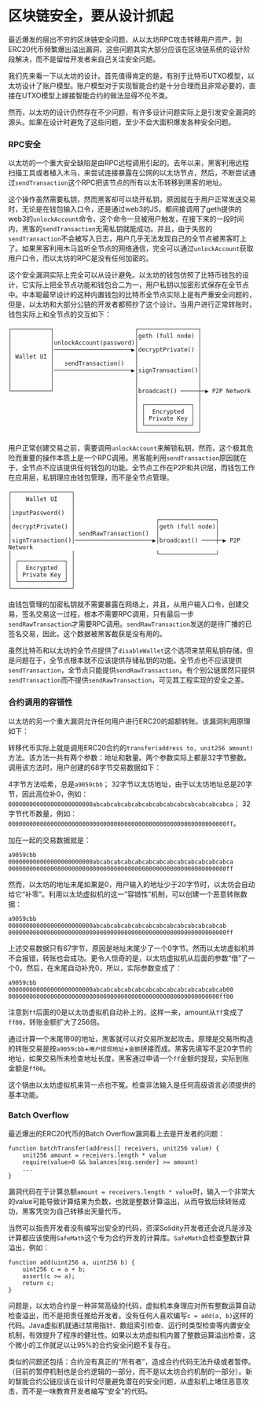 # 区块链安全，要从设计抓起

最近爆发的层出不穷的区块链安全问题，从以太坊RPC攻击转移用户资产，到ERC20代币频繁爆出溢出漏洞，这些问题其实大部分应该在区块链系统的设计阶段解决，而不是留给开发者来自己关注安全问题。

我们先来看一下以太坊的设计。首先值得肯定的是，有别于比特币UTXO模型，以太坊设计了账户模型。账户模型对于实现智能合约是十分合理而且非常必要的，直接在UTXO模型上嫁接智能合约的做法显得不伦不类。

然而，以太坊的设计仍然存在不少问题，有许多设计问题实际上是引发安全漏洞的源头。如果在设计时避免了这些问题，至少不会大面积爆发各种安全问题。

### RPC安全

以太坊的一个重大安全缺陷是由RPC远程调用引起的。去年以来，黑客利用远程扫描工具或者植入木马，来尝试连接暴露在公网的以太坊节点，然后，不断尝试通过`sendTransaction`这个RPC把该节点的所有以太币转移到黑客的地址。

这个操作虽然需要私钥，然而黑客却可以绕开私钥，原因就在于用户正常发送交易时，无论是在钱包输入口令，还是通过web3的JS，都间接调用了geth提供的web3的`unlockAccount`命令，这个命令一旦被用户触发，在接下来的一段时间内，黑客的`sendTransaction`无需私钥就能成功。并且，由于失败的`sendTransaction`不会被写入日志，用户几乎无法发现自己的全节点被黑客盯上了。如果黑客利用木马监听全节点的网络通信，完全可以通过`unlockAccount`获取用户口令，而以太坊的RPC是没有任何加密的。

这个安全漏洞实际上完全可以从设计避免。以太坊的钱包仿照了比特币钱包的设计，它实际上把全节点功能和钱包合二为一，用户私钥以加密形式保存在全节点中。中本聪最早设计的这种内置钱包的比特币全节点实际上是有严重安全问题的，但是，以太坊和大部分公链的开发者都照抄了这个设计。当用户进行正常转账时，钱包实际上和全节点的交互如下：

```ascii
┌───────────┐                       ┌─────────────────┐
│           │                       │geth (full node) │
│           │unlockAccount(password)│                 │
│           │──────────────────────▶│decryptPrivate() │
│ Wallet UI │                       │                 │
│           │   sendTransaction()   │                 │
│           │──────────────────────▶│signTransaction()│
│           │                       │                 │
│           │                       │                 │
└───────────┘                       │broadcast() ─────┼─▶ P2P Network
                                    │                 │
                                    │ ┌─────────────┐ │
                                    │ │  Encrypted  │ │
                                    │ │ Private Key │ │
                                    │ └─────────────┘ │
                                    └─────────────────┘
```

用户正常创建交易之前，需要调用`unlockAccount`来解锁私钥，然而，这个极其危险而重要的操作本质上是一个RPC调用。黑客能利用`sendTransaction`原因就在于，全节点不应该提供任何钱包的功能。全节点工作在P2P和共识层，而钱包工作在应用层，私钥理应由钱包管理，而不是全节点管理。

```ascii
┌─────────────────┐
│    Wallet UI    │
│                 │
│inputPassword()  │
│                 │                       ┌────────────────┐
│decryptPrivate() │                       │geth (full node)│
│                 │ sendRawTransaction()  │                │
│signTransaction()│──────────────────────▶│broadcast() ────┼─▶ P2P Network
│                 │                       └────────────────┘
│ ┌─────────────┐ │
│ │  Encrypted  │ │
│ │ Private Key │ │
│ └─────────────┘ │
└─────────────────┘
```

由钱包管理的加密私钥就不需要暴露在网络上，并且，从用户输入口令，创建交易，签名交易这一过程，根本不需要RPC调用，只有最后一步`sendRawTransaction`才需要RPC调用。`sendRawTransaction`发送的是待广播的已签名交易，因此，这个数据被黑客截获是没有用的。

虽然比特币和以太坊的全节点提供了`disableWallet`这个选项来禁用私钥存储，但是问题在于，全节点根本就不应该提供存储私钥的功能。全节点也不应该提供`sendTransaction`，全节点只能提供`sendRawTransaction`。有个别公链居然只提供`sendTransaction`而不提供`sendRawTransaction`，可见其工程实现的安全之差。

### 合约调用的容错性

以太坊的另一个重大漏洞允许任何用户进行ERC20的超额转账。该漏洞利用原理如下：

转移代币实际上就是调用ERC20合约的`transfer(address to, unit256 amount)`方法。该方法一共有两个参数：地址和数量。两个参数实际上都是32字节整数。调用该方法时，用户创建的68字节交易数据如下：

4字节方法哈希，总是`a9059cbb`；
32字节以太坊地址，由于以太坊地址总是20字节，因此高位补0，例如：`000000000000000000000000abcabcabcabcabcabcabcabcabcabcabcabcabca`；
32字节代币数量，例如：`00000000000000000000000000000000000000000000000000000000000000ff`。

加在一起的交易数据就是：

```plain
a9059cbb
000000000000000000000000abcabcabcabcabcabcabcabcabcabcabcabcabca
00000000000000000000000000000000000000000000000000000000000000ff
```

然而，以太坊的地址末尾如果是0，用户输入的地址少于20字节时，以太坊会自动给它“补零”。利用以太坊虚拟机的这一“容错性”机制，可以创建一个恶意转账数据：

```plain
a9059cbb
000000000000000000000000abcabcabcabcabcabcabcabcabcabcabcabcab
00000000000000000000000000000000000000000000000000000000000000ff
```

上述交易数据只有67字节，原因是地址末尾少了一个0字节。然而以太坊虚拟机并不会报错，转账也会成功。更令人惊奇的是，以太坊虚拟机从后面的参数“借”了一个0，然后，在末尾自动补充0，所以，实际参数变成了：

```plain
a9059cbb
000000000000000000000000abcabcabcabcabcabcabcabcabcabcabcabcab00
000000000000000000000000000000000000000000000000000000000000ff00
```

注意到`ff`后面的0是以太坊虚拟机自动补上的，这样一来，amount从`ff`变成了`ff00`，转账金额扩大了256倍。

通过计算一个末尾带0的地址，黑客就可以对交易所发起攻击。原理是交易所构造的转账交易是按`a9059cbb`+`用户提现地址`+`金额`拼接而成。黑客先填写不足20字节的地址，如果交易所未检查地址长度，黑客通过申请一个`ff`金额的提现，实际到账金额是`ff00`。

这个锅由以太坊虚拟机来背一点也不冤。检查非法输入是任何高级语言必须提供的基本功能。

### Batch Overflow

最近爆出的ERC20代币的Batch Overflow漏洞看上去是开发者的问题：

```solidity
function batchTransfer(address[] receivers, unit256 value) {
    unit256 amount = receivers.length * value
    require(value>0 && balances[msg.sender] >= amount)
    ...
}
```

漏洞代码在于计算总额`amount = receivers.length * value`时，输入一个非常大的value可能导致计算结果为负数，也就是整数计算溢出，从而导致后续转账成功，黑客凭空为自己转移出天量代币。

当然可以指责开发者没有编写出安全的代码，资深Solidity开发者还会说凡是涉及计算都应该使用`SafeMath`这个专为合约开发的计算库。`SafeMath`会检查整数计算溢出，例如：

```solidity
function add(uint256 a, uint256 b) {
    uint256 c = a + b;
    assert(c >= a);
    return c;
}
```

问题是，以太坊合约是一种非常高级的代码，虚拟机本身理应对所有整数运算自动检查溢出，而不是把责任推给开发者。没有任何人喜欢编写`c = add(a, b)`这样的代码。Java虚拟机就通过禁用指针、数组索引检查、运行时类型检查等内置安全机制，有效提升了程序的健壮性。如果以太坊虚拟机内置了整数运算溢出检查，这个微小的工作就足以让95%的合约安全问题不复存在。

类似的问题还包括：合约没有真正的“所有者”，造成合约代码无法升级或者暂停。（目前的暂停机制也是合约逻辑的一部分，而不是以太坊合约机制的一部分）。新的智能合约公链应该在设计时尽量避免潜在的安全问题，从虚拟机上堵住恶意攻击，而不是一味教育开发者编写“安全”的代码。

